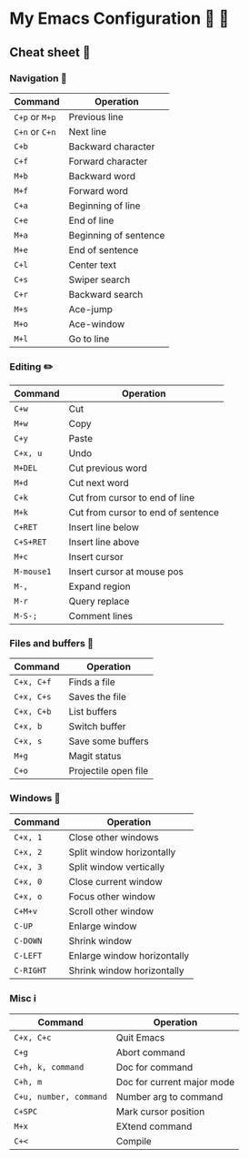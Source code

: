 
# My Emacs Configuration :pencil: :triangular_ruler:

## Cheat sheet :page_facing_up:
### Navigation :car:
| Command | Operation |
|---------|-----------|
| `C+p` or `M+p` | Previous line |
| `C+n` or `C+n` | Next line |
| `C+b`     | Backward character |
| `C+f`     | Forward character |
| `M+b`     | Backward word |
| `M+f`     | Forward word |
| `C+a`     | Beginning of line |
| `C+e`     | End of line |
| `M+a`     | Beginning of sentence |
| `M+e`     | End of sentence |
| `C+l`     | Center text |
| `C+s`     | Swiper search |
| `C+r`     | Backward search |
| `M+s`     | Ace-jump |
| `M+o`	    | Ace-window |
| `M+l`     | Go to line |

### Editing :pencil2:
| Command | Operation |
|---------|-----------|
| `C+w`     | Cut       |
| `M+w`     | Copy      |
| `C+y`     | Paste     |
| `C+x, u`  | Undo      |
| `M+DEL`   | Cut previous word |
| `M+d`     | Cut next word |
| `C+k`     | Cut from cursor to end of line |
| `M+k`     | Cut from cursor to end of sentence |
| `C+RET`   | Insert line below |
| `C+S+RET` | Insert line above |
| `M+c`     | Insert cursor |
| `M-mouse1` | Insert cursor at mouse pos |
| `M-,`     | Expand region |
| `M-r`     | Query replace |
| `M-S-;`   | Comment lines |

### Files and buffers :floppy_disk:
| Command | Operation |
|---------|-----------|
| `C+x, C+f` | Finds a file |
| `C+x, C+s` | Saves the file |
| `C+x, C+b` | List buffers |
| `C+x, b` | Switch buffer |
| `C+x, s` | Save some buffers |
| `M+g`	   | Magit status |
| `C+o`    | Projectile open file |

### Windows :white_square_button:
| Command | Operation |
|---------|-----------|
| `C+x, 1`  | Close other windows |
| `C+x, 2`  | Split window horizontally |
| `C+x, 3`  | Split window vertically |
| `C+x, 0`  | Close current window |
| `C+x, o`  | Focus other window |
| `C+M+v`   | Scroll other window |
| `C-UP`    | Enlarge window |
| `C-DOWN`  | Shrink window |
| `C-LEFT`  | Enlarge window horizontally |
| `C-RIGHT` | Shrink window horizontally |

### Misc :information_source:
| Command | Operation |
|---------|-----------|
| `C+x, C+c` | Quit Emacs |
| `C+g` | Abort command |
| `C+h, k, command` | Doc for command |
| `C+h, m` | Doc for current major mode |
| `C+u, number, command` | Number arg to command |
| `C+SPC`  | Mark cursor position |
| `M+x` | EXtend command |
| `C+<` | Compile |
